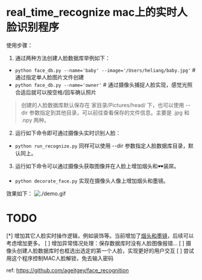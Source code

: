 # real_time_recognize mac上的实时人脸识别程序

使用步骤：
1. 通过两种方法创建人脸数据库举例如下：
+ `python face_db.py --name='baby' --image='/Users/heliang/baby.jpg'` # 通过指定单人脸图片文件创建
+ `python face_db.py --name='owner'` # 通过摄像头捕捉人脸实现，感觉光照合适后就可以按空格/回车确认照片
> 创建的人脸数据库默认保存在 家目录/Pictures/head/ 下，也可以使用 --dir 参数指定到其他目录，可以前往查看保存的文件信息。主要是 .jpg 和 .npy 两种。

2. 运行如下命令即可通过摄像头实时识别人脸：
+ `python run_recognize.py` 同样可以使用 --dir 参数指定人脸数据库目录，默认同上。

3. 运行如下命令可以通过摄像头获取图像并在人脸上增加烟头和🕶️装屌。
+ `python decorate_face.py` 实现在摄像头人像上增加烟头和墨镜。

效果如下：
![./demo.gif](demo.gif)

# TODO
[*] 增加其它人脸实时操作逻辑，例如装饰等。当前增加了[烟头和墨镜](https://github.com/tomoncle/face-detection-induction-course)，后续可以考虑增加更多。
[ ] 增加异常情况处理：保存数据库时没有人脸图像报错...
[ ] 摄像头创建人脸数据库时也框选出选定的第一个人脸，实现更好的用户交互
[ ] 尝试用这个程序控制MAC人脸解锁，免去输入密码



ref: https://github.com/ageitgey/face_recognition
